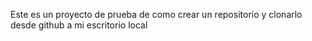 Este es un proyecto de prueba de como crear un repositorio y clonarlo desde github  a mi escritorio local